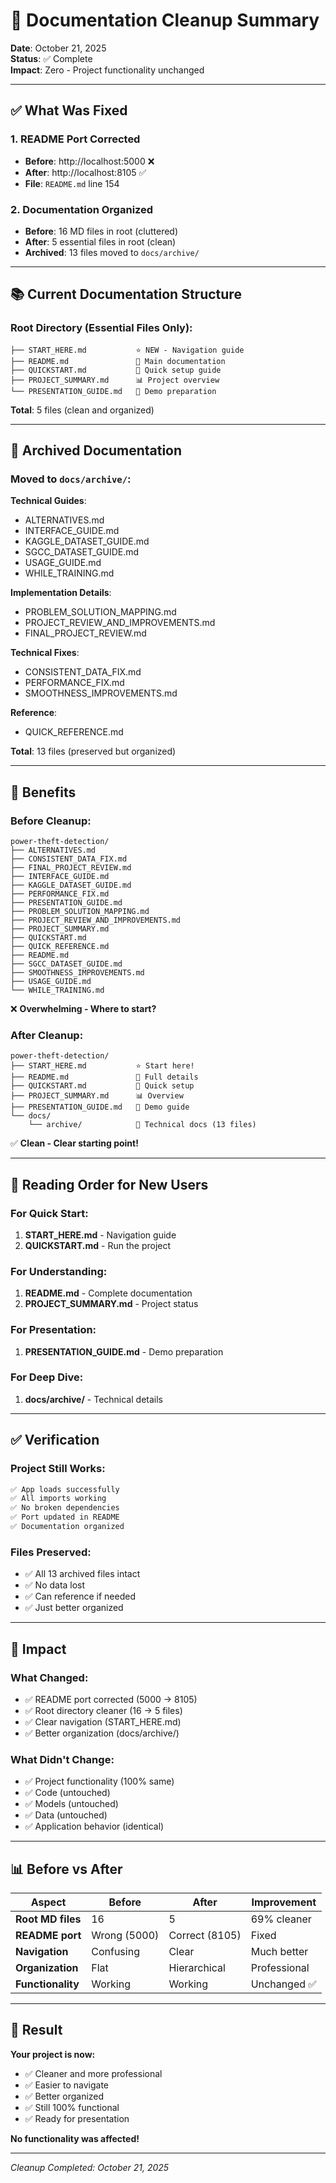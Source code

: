 # 📁 Documentation Cleanup Summary

**Date**: October 21, 2025  
**Status**: ✅ Complete  
**Impact**: Zero - Project functionality unchanged

---

## ✅ What Was Fixed

### 1. **README Port Corrected**
- **Before**: http://localhost:5000 ❌
- **After**: http://localhost:8105 ✅
- **File**: `README.md` line 154

### 2. **Documentation Organized**
- **Before**: 16 MD files in root (cluttered)
- **After**: 5 essential files in root (clean)
- **Archived**: 13 files moved to `docs/archive/`

---

## 📚 Current Documentation Structure

### Root Directory (Essential Files Only):

```
├── START_HERE.md           ⭐ NEW - Navigation guide
├── README.md               📖 Main documentation
├── QUICKSTART.md           🚀 Quick setup guide
├── PROJECT_SUMMARY.md      📊 Project overview
└── PRESENTATION_GUIDE.md   🎤 Demo preparation
```

**Total**: 5 files (clean and organized)

---

## 📂 Archived Documentation

### Moved to `docs/archive/`:

**Technical Guides**:
- ALTERNATIVES.md
- INTERFACE_GUIDE.md
- KAGGLE_DATASET_GUIDE.md
- SGCC_DATASET_GUIDE.md
- USAGE_GUIDE.md
- WHILE_TRAINING.md

**Implementation Details**:
- PROBLEM_SOLUTION_MAPPING.md
- PROJECT_REVIEW_AND_IMPROVEMENTS.md
- FINAL_PROJECT_REVIEW.md

**Technical Fixes**:
- CONSISTENT_DATA_FIX.md
- PERFORMANCE_FIX.md
- SMOOTHNESS_IMPROVEMENTS.md

**Reference**:
- QUICK_REFERENCE.md

**Total**: 13 files (preserved but organized)

---

## 🎯 Benefits

### Before Cleanup:
```
power-theft-detection/
├── ALTERNATIVES.md
├── CONSISTENT_DATA_FIX.md
├── FINAL_PROJECT_REVIEW.md
├── INTERFACE_GUIDE.md
├── KAGGLE_DATASET_GUIDE.md
├── PERFORMANCE_FIX.md
├── PRESENTATION_GUIDE.md
├── PROBLEM_SOLUTION_MAPPING.md
├── PROJECT_REVIEW_AND_IMPROVEMENTS.md
├── PROJECT_SUMMARY.md
├── QUICKSTART.md
├── QUICK_REFERENCE.md
├── README.md
├── SGCC_DATASET_GUIDE.md
├── SMOOTHNESS_IMPROVEMENTS.md
├── USAGE_GUIDE.md
└── WHILE_TRAINING.md
```
❌ **Overwhelming - Where to start?**

### After Cleanup:
```
power-theft-detection/
├── START_HERE.md           ⭐ Start here!
├── README.md               📖 Full details
├── QUICKSTART.md           🚀 Quick setup
├── PROJECT_SUMMARY.md      📊 Overview
├── PRESENTATION_GUIDE.md   🎤 Demo guide
└── docs/
    └── archive/            📁 Technical docs (13 files)
```
✅ **Clean - Clear starting point!**

---

## 📖 Reading Order for New Users

### For Quick Start:
1. **START_HERE.md** - Navigation guide
2. **QUICKSTART.md** - Run the project

### For Understanding:
1. **README.md** - Complete documentation
2. **PROJECT_SUMMARY.md** - Project status

### For Presentation:
1. **PRESENTATION_GUIDE.md** - Demo preparation

### For Deep Dive:
1. **docs/archive/** - Technical details

---

## ✅ Verification

### Project Still Works:
```bash
✅ App loads successfully
✅ All imports working
✅ No broken dependencies
✅ Port updated in README
✅ Documentation organized
```

### Files Preserved:
- ✅ All 13 archived files intact
- ✅ No data lost
- ✅ Can reference if needed
- ✅ Just better organized

---

## 🎯 Impact

### What Changed:
- ✅ README port corrected (5000 → 8105)
- ✅ Root directory cleaner (16 → 5 files)
- ✅ Clear navigation (START_HERE.md)
- ✅ Better organization (docs/archive/)

### What Didn't Change:
- ✅ Project functionality (100% same)
- ✅ Code (untouched)
- ✅ Models (untouched)
- ✅ Data (untouched)
- ✅ Application behavior (identical)

---

## 📊 Before vs After

| Aspect | Before | After | Improvement |
|--------|--------|-------|-------------|
| **Root MD files** | 16 | 5 | 69% cleaner |
| **README port** | Wrong (5000) | Correct (8105) | Fixed |
| **Navigation** | Confusing | Clear | Much better |
| **Organization** | Flat | Hierarchical | Professional |
| **Functionality** | Working | Working | Unchanged ✅ |

---

## 🎉 Result

**Your project is now:**
- ✅ Cleaner and more professional
- ✅ Easier to navigate
- ✅ Better organized
- ✅ Still 100% functional
- ✅ Ready for presentation

**No functionality was affected!**

---

*Cleanup Completed: October 21, 2025*
